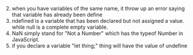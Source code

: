 2. when you have variables of the same name, it throw up an error saying that variable has already been define
5. ndefined is a variable that has been declared but not assigned a value. while null is a complete empty variable.
 6. NaN simply stand for "Not a Number" which has the typeof Number in JavaScript.
 7. if you declare a variable "let thing;" thing will have the value of undefine
